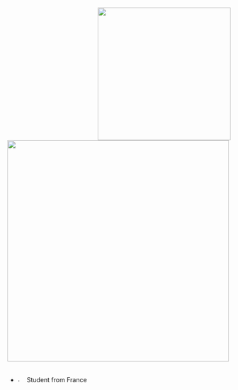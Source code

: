 #
<div>
<img src="https://i.imgur.com/fgSLbeG.png" width="300" align="right" />
</div>
<br/>
<img src="https://i.imgur.com/ePNxq4P.png" width="500" />
<br/>
<br/>

- <img src="https://imgur.com/p9PAysB.png" alt="." width="16" height="16"/> Student from France
